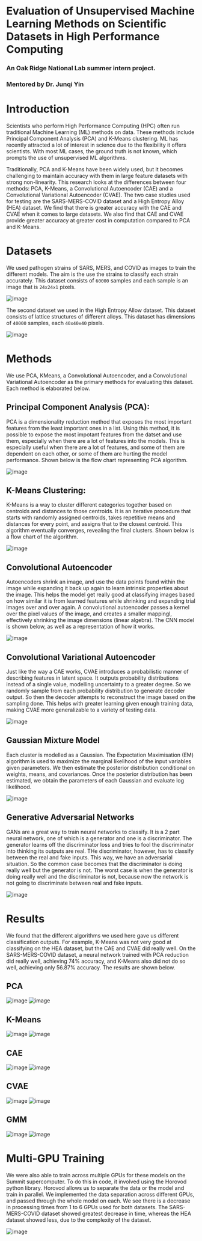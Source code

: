 # Evaluation of Unsupervised Machine Learning Methods on Scientific Datasets in High Performance Computing
### An Oak Ridge National Lab summer intern project.
### Mentored by Dr. Junqi Yin

# Introduction
Scientists who perform High Performance Computing (HPC) often run traditional Machine Learning (ML) methods on data. These methods include Principal Component Analysis (PCA) and K-Means clustering. ML has recently attracted a lot of interest in science due to the flexibility it offers scientists. With most ML cases, the ground truth is not known, which prompts the use of unsupervised ML algorithms. 

Traditionally, PCA and K-Means have been widely used, but it becomes challenging to maintain accuracy with them in large feature datasets with strong non-linearity. This research looks at the differences between four methods: PCA, K-Means, a Convolutional Autoencoder (CAE) and a Convolutional Variational Autoencoder (CVAE). The two case studies used for testing are the SARS-MERS-COVID dataset and a High Entropy Alloy (HEA) dataset. We find that there is greater accuracy with the CAE and CVAE when it comes to large datasets. We also find that CAE and CVAE provide greater accuracy at greater cost in computation compared to PCA and K-Means.

# Datasets
We used pathogen strains of SARS, MERS, and COVID as images to train the different models. The aim is the use the strains to classify each strain accurately. This dataset consists of `60000` samples and each sample is an image that is `24x24x1` pixels. 

![image](https://github.com/user-attachments/assets/90d39276-ac69-4fcd-a5ee-6ab56c48911c)

The second dataset we used in the High Entropy Allow dataset. This dataset consists of lattice structures of different alloys. This dataset has dimensions of `40000` samples, each `40x40x40` pixels. 

![image](https://github.com/user-attachments/assets/c7b0a22b-f855-4523-8ce4-60063d800774)

# Methods
We use PCA, KMeans, a Convolutional Autoencoder, and a Convolutional Variational Autoencoder as the primary methods for evaluating this dataset. Each method is elaborated below. 

## Principal Component Analysis (PCA):
PCA is a dimensionality reduction method that exposes the most important features from the least important ones in a list. Using this method, it is possible to expose the most impotant features from the datset and use them, especially when there are a lot of features into the models. This is especially useful when there are a lot of features, and some of them are dependent on each other, or some of them are hurting the model performance. Shown below is the flow chart representing PCA algorithm. 

![image](https://github.com/user-attachments/assets/143438e7-0f0b-4e88-94d6-5413a089db52)

## K-Means Clustering:
K-Means is a way to cluster different categories together based on centroids and distances to those centroids. It is an iterative procedure that starts with randomly assigned centroids, takes repetitive means and distances for every point, and assigns that to the closest centroid. This algorithm eventually converges, revealing the final clusters. Shown below is a flow chart of the algorithm. 

![image](https://github.com/user-attachments/assets/722e3d8e-cd1c-43f8-b36a-1fc98833f969)

## Convolutional Autoencoder
Autoencoders shrink an image, and use the data points found within the image while expanding it back up again to learn intrinsic properties about the image. This helps the model get really good at classifying images based on how similar it is from learned features while shrinking and expanding trial images over and over again. A convolutional autoencoder passes a kernel over the pixel values of the image, and creates a smaller mappingl, effectively shrinking the image dimensions (linear algebra). The CNN model is shown below, as well as a representation of how it works. 

![image](https://github.com/user-attachments/assets/58e70c5a-1698-4633-b5b5-b514e948cb47)

## Convolutional Variational Autoencoder
Just like the way a CAE works, CVAE introduces a probabilistic manner of describing features in latent space. It outputs probability distributions instead of a single value, modelling uncertainty to a greater degree. So we randomly sample from each probability distribution to generate decoder output. So then the decoder attempts to reconstruct the image based on the sampling done. This helps with greater learning given enough training data, making CVAE more generalizable to a variety of testing data. 

![image](https://github.com/user-attachments/assets/76031e12-f36f-4f6c-8be5-416a183bc355)

## Gaussian Mixture Model
Each cluster is modelled as a Gaussian. The Expectation Maximisation (EM) algorithm is used to maximize the marginal likelihood of the input variables given parameters. We then estimate the posterior distribution conditional on weights, means, and covariances. Once the posterior distribution has been estimated, we obtain the parameters of each Gaussian and evaluate log likelihood. 

![image](https://github.com/user-attachments/assets/ec54ba7a-9747-48f8-8f72-cc39a6c586a2)

## Generative Adversarial Networks
GANs are a great way to train neural networks to classify. It is a 2 part neural network, one of which is a generator and one is a discriminator. The generator learns off the discriminator loss and tries to fool the discriminator into thinking its outputs are real. THe discriminator, however, has to classify between the real and fake inputs. This way, we have an adversarial situation. So the common case becomes that the discriminator is doing really well but the generator is not. The worst case is when the generator is doing really well and the discriminator is not, because now the network is not going to discriminate between real and fake inputs. 

![image](https://github.com/user-attachments/assets/898f82ae-0561-4fdd-b51e-56058dede37f)

# Results
We found that the different algorithms we used here gave us different classification outputs. For example, K-Means was not very good at classifying on the HEA dataset, but the CAE and CVAE did really well. On the SARS-MERS-COVID dataset, a neural network trained with PCA reduction did really well, achieving 74% accuracy, and K-Means also did not do so well, achieving only 56.87% accuracy. The results are shown below. 

## PCA
![image](https://github.com/user-attachments/assets/0f01ae24-5d0d-46ed-92aa-3b7813f70a0a) ![image](https://github.com/user-attachments/assets/dfa1992c-3efd-4d32-97e7-aad001ebf8f4)

## K-Means
![image](https://github.com/user-attachments/assets/8ac2703e-3008-4d2b-8d54-550b9f5f6b3b) ![image](https://github.com/user-attachments/assets/e32d0932-e44c-4368-9bf4-3a74ab2c8b27)

## CAE
![image](https://github.com/user-attachments/assets/a9d064fe-9929-48c0-bef7-9a21ff79f99a) ![image](https://github.com/user-attachments/assets/82c5f18e-6f1f-47a5-b267-7ffe883daf60)

## CVAE
![image](https://github.com/user-attachments/assets/9ea1cf79-fa8d-473d-be26-3f800caaccce) ![image](https://github.com/user-attachments/assets/fda24cb1-6bb6-4974-bec9-253e04ee9b40)

## GMM
![image](https://github.com/user-attachments/assets/dff07b5d-9bbb-4c1a-9533-8d43652d6c45) ![image](https://github.com/user-attachments/assets/f4b53272-d52f-4abf-b887-208256ca57a1)

# Multi-GPU Training
We were also able to train across multiple GPUs for these models on the Summit supercomputer. To do this in code, it involved using the Horovod python library. Horovod allows us to separate the data or the model and train in parallel. We implemented the data separation across different GPUs, and passed through the whole model on each. We see there is a decrease in processing times from 1 to 6 GPUs used for both datasets. The SARS-MERS-COVID dataset showed greatest decrease in time, whereas the HEA dataset showed less, due to the complexity of the dataset. 

![image](https://github.com/user-attachments/assets/aa9d9660-7b73-4576-a6f6-d8eda89a9937)
